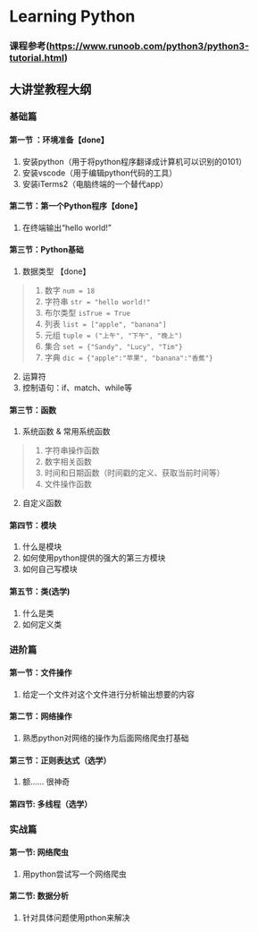 # Learning Python

### 课程参考(https://www.runoob.com/python3/python3-tutorial.html)

## 大讲堂教程大纲

### 基础篇

#### 第一节 ：环境准备【done】
1. 安装python（用于将python程序翻译成计算机可以识别的0101）
2. 安装vscode（用于编辑python代码的工具）
3. 安装iTerms2（电脑终端的一个替代app）

#### 第二节：第一个Python程序【done】
1. 在终端输出“hello world!”

#### 第三节：Python基础
1. 数据类型 【done】
> 1. 数字 `num = 18`
> 2. 字符串 `str = "hello world!"`
> 3. 布尔类型 `isTrue = True`
> 4. 列表 `list = ["apple", "banana"]`
> 5. 元组 `tuple = ("上午", "下午", "晚上")`
> 6. 集合 `set = {"Sandy", "Lucy", "Tim"}`
> 7. 字典 `dic = {"apple":"苹果", "banana":"香蕉"}`
2. 运算符
2. 控制语句：if、match、while等


#### 第三节：函数
1. 系统函数 & 常用系统函数 
> 1. 字符串操作函数
> 2. 数字相关函数
> 3. 时间和日期函数（时间戳的定义、获取当前时间等）
> 4. 文件操作函数

2. 自定义函数

#### 第四节：模块
1. 什么是模块
2. 如何使用python提供的强大的第三方模块
3. 如何自己写模块

#### 第五节：类(选学)
1. 什么是类
2. 如何定义类


### 进阶篇

#### 第一节：文件操作
1. 给定一个文件对这个文件进行分析输出想要的内容

#### 第二节：网络操作
1. 熟悉python对网络的操作为后面网络爬虫打基础

#### 第三节：正则表达式（选学）
1. 额…… 很神奇

#### 第四节: 多线程（选学）


### 实战篇
#### 第一节: 网络爬虫
1. 用python尝试写一个网络爬虫

#### 第二节: 数据分析
1. 针对具体问题使用pthon来解决